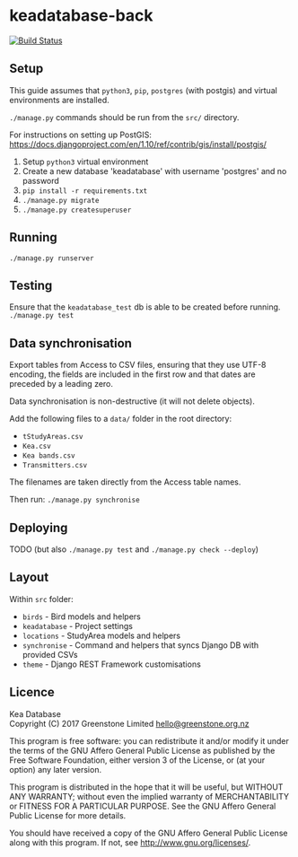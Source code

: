 keadatabase-back
================

[![Build Status](https://travis-ci.org/greenstone/keadatabase-back.svg?branch=master)](https://travis-ci.org/greenstone/keadatabase-back)

Setup
-----
This guide assumes that `python3`, `pip`, `postgres` (with postgis) and virtual
environments are installed.

`./manage.py` commands should be run from the `src/` directory.

For instructions on setting up PostGIS:
<https://docs.djangoproject.com/en/1.10/ref/contrib/gis/install/postgis/>

1. Setup `python3` virtual environment
2. Create a new database 'keadatabase' with username 'postgres' and no password
3. `pip install -r requirements.txt`
4. `./manage.py migrate`
5. `./manage.py createsuperuser`

Running
-------
`./manage.py runserver`

Testing
-------
Ensure that the `keadatabase_test` db is able to be created before running.
`./manage.py test`

Data synchronisation
--------------------
Export tables from Access to CSV files, ensuring that they use UTF-8 encoding, the fields are included in the first row and that dates are preceded by a leading zero.

Data synchronisation is non-destructive (it will not delete objects).

Add the following files to a `data/` folder in the root directory:
* `tStudyAreas.csv`
* `Kea.csv`
* `Kea bands.csv`
* `Transmitters.csv`

The filenames are taken directly from the Access table names.

Then run: `./manage.py synchronise`

Deploying
---------
TODO (but also `./manage.py test` and `./manage.py check --deploy`)

Layout
------
Within `src` folder:
* `birds` - Bird models and helpers
* `keadatabase` - Project settings
* `locations` - StudyArea models and helpers
* `synchronise` - Command and helpers that syncs Django DB with provided CSVs
* `theme` - Django REST Framework customisations

Licence
-------
Kea Database  
Copyright (C) 2017 Greenstone Limited <hello@greenstone.org.nz>  

This program is free software: you can redistribute it and/or modify
it under the terms of the GNU Affero General Public License as published by
the Free Software Foundation, either version 3 of the License, or
(at your option) any later version.

This program is distributed in the hope that it will be useful,
but WITHOUT ANY WARRANTY; without even the implied warranty of
MERCHANTABILITY or FITNESS FOR A PARTICULAR PURPOSE.  See the
GNU Affero General Public License for more details.

You should have received a copy of the GNU Affero General Public License
along with this program.  If not, see <http://www.gnu.org/licenses/>.
